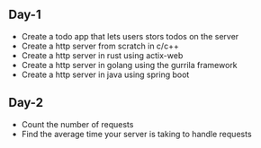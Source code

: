 ## Day-1

- Create a todo app that lets users stors todos on the server
- Create a http server from scratch in c/c++
- Create a http server in rust using actix-web
- Create a http server in golang using the gurrila framework
- Create a http server in java using spring boot

## Day-2

- Count the number of requests
- Find the average time your server is taking to handle requests
